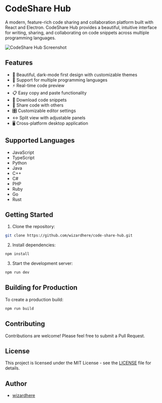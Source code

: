 # CodeShare Hub

A modern, feature-rich code sharing and collaboration platform built with React and Electron. CodeShare Hub provides a beautiful, intuitive interface for writing, sharing, and collaborating on code snippets across multiple programming languages.

![CodeShare Hub Screenshot](https://images.unsplash.com/photo-1461749280684-dccba630e2f6?auto=format&fit=crop&q=80&w=1000)

## Features

- 🎨 Beautiful, dark-mode first design with customizable themes
- 📝 Support for multiple programming languages
- ⚡ Real-time code preview
- 📋 Easy copy and paste functionality
- 💾 Download code snippets
- 🔗 Share code with others
- 🎛️ Customizable editor settings
- ↔️ Split view with adjustable panels
- 🖥️ Cross-platform desktop application

## Supported Languages

- JavaScript
- TypeScript
- Python
- Java
- C++
- C#
- PHP
- Ruby
- Go
- Rust

## Getting Started

1. Clone the repository:
```bash
git clone https://github.com/wizardhere/code-share-hub.git
```

2. Install dependencies:
```bash
npm install
```

3. Start the development server:
```bash
npm run dev
```

## Building for Production

To create a production build:

```bash
npm run build
```

## Contributing

Contributions are welcome! Please feel free to submit a Pull Request.

## License

This project is licensed under the MIT License - see the [LICENSE](LICENSE) file for details.

## Author

- [wizardhere](https://github.com/wizardhere)